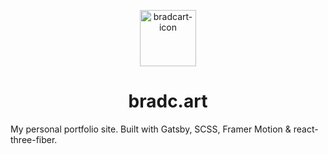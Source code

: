 <p align="center">
    <a href="https://bradc.art/">
        <img src="https://i.ibb.co/xXBJvw5/bradcart-icon.png" alt="bradcart-icon" border="0" width="90">
    </a>
</p>
<h1 align="center">
  bradc.art
</h1>

My personal portfolio site. Built with Gatsby, SCSS, Framer Motion & react-three-fiber.
